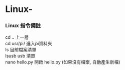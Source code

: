 # Linux-

### Linux		指令備註  
cd ..		上一層  
cd usr/pi/	進入pi資料夾  
ls 		目前檔案清單  
lsusb usb	清單  
nano hello.py	開啟 hello.py (如果沒有檔案, 自動產生新檔)  
